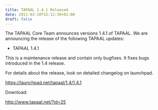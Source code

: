 ```yaml
---
title: TAPAAL 1.4.1 Released 
date: 2011-03-10T15:12:39+01:00
draft: false
---
```


The TAPAAL Core Team announces versions 1.4.1 of TAPAAL.
We are announcing the release of the following TAPAAL updates:

- TAPAAL 1.4.1

This is a maintenance release and contain only bugfixes. It fixes bugs introduced in the 1.4 release.

For details about the release, look on detailed changelog on launchpad. 

https://launchpad.net/tapaal/1.4/1.4.1 

Download:

http://www.tapaal.net/?id=25